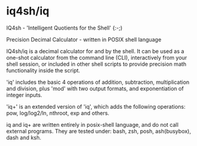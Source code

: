 ﻿# iq4sh/iq
IQ4sh - 'Intelligent Quotients for the Shell'  {:-;)

Precision Decimal Calculator - written in POSIX shell language

IQ4sh/iq is a decimal calculator for and by the shell. It can be used as a
one-shot calculator from the command line (CLI), interactively from your
shell session, or included in other shell scripts to provide precision
math functionality inside the script.

'iq' includes the basic 4 operations of addition, subtraction, multiplication and division, 
plus 'mod' with two output formats, and exponentiation of integer inputs.

'iq+' is an extended version of 'iq', which adds the following operations:
pow, log/log2/ln, nthroot, exp and others.

iq and iq+ are written entirely in posix-shell language, and do not call
external programs. They are tested under: bash, zsh, posh, ash(busybox), dash and ksh.

